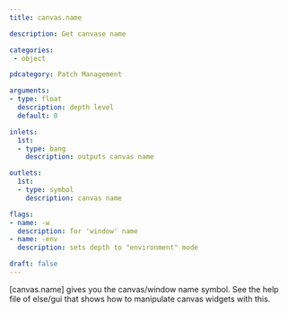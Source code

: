 ```yaml
---
title: canvas.name

description: Get canvase name

categories:
 - object

pdcategory: Patch Management

arguments:
- type: float
  description: depth level
  default: 0

inlets:
  1st:
  - type: bang
    description: outputs canvas name

outlets:
  1st:
  - type: symbol
    description: canvas name

flags:
- name: -w
  description: for 'window' name
- name: -env
  description: sets depth to "environment" mode

draft: false
---
```


[canvas.name] gives you the canvas/window name symbol. See the help file of else/gui that shows how to manipulate canvas widgets with this.